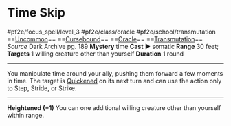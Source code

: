 # Time Skip
#pf2e/focus_spell/level_3 #pf2e/class/oracle #pf2e/school/transmutation 
==[Uncommon](Uncommon.md)== ==[Cursebound](Cursebound.md)== ==[Oracle](Oracle.md)== ==[Transmutation](Transmutation.md)==
*Source* Dark Archive pg. 189
**Mystery** time
**Cast** ► somatic
**Range** 30 feet; **Targets** 1 willing creature other than yourself
**Duration** 1 round

---
You manipulate time around your ally, pushing them forward a few moments in time. The target is [Quickened](Quickened.md) on its next turn and can use the action only to Step, Stride, or Strike.

<hr>

**Heightened (+1)** You can one additional willing creature other than yourself within range.